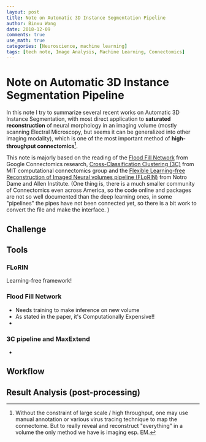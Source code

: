 ```yaml
---
layout: post
title: Note on Automatic 3D Instance Segmentation Pipeline 
author: Binxu Wang
date: 2018-12-09
comments: true
use_math: true
categories: [Neuroscience, machine learning]
tags: [tech note, Image Analysis, Machine Learning, Connectomics]
---
```

# Note on Automatic 3D Instance Segmentation Pipeline 

In this note I try to summarize several recent works on Automatic 3D Instance Segmentation, with most direct application to **saturated reconstruction** of neural morphology in an imaging volume (mostly scanning Electral Microscopy, but seems it can be generalized into other imaging modality), which is one of the most important method of **high-throughput connectomics**[^1]. 

[^1]: Without the constraint of large scale / high throughput, one may use manual annotation or various virus tracing technique to map the connectome. But to really reveal and reconstruct "everything" in a volume the only method we have is imaging esp. EM. 

This note is majorly based on the reading of the [Flood Fill Network](https://ai.google/research/pubs/pub46992) from Google Connectomics research, [Cross-Classification Clustering (3C)](https://arxiv.org/abs/1812.01157) from MIT computational connectomics group and the [Flexible Learning-free Reconstruction of Imaged Neural volumes pipeline (FLoRIN)](https://www.nature.com/articles/s41598-018-32628-3) from Notro Dame and Allen Institute. (One thing is, there is a much smaller community of Connectomics even across America, so the code online and packages are not so well documented than the deep learning ones, in some "pipelines" the pipes have not been connected yet, so there is a bit work to convert the file and make the interface. ) 

## Challenge



## Tools


### FLoRIN
Learning-free framework! 


### Flood Fill Network

* Needs training to make inference on new volume
* As stated in the paper, it's Computationally Expensive!! 
* 

### 3C pipeline and MaxExtend
* 




## Workflow



## Result Analysis (post-processing)




